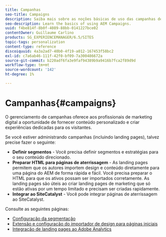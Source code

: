 ```yaml
---
title: Campanhas
seo-title: Campaigns
description: Saiba mais sobre as noções básicas de uso das campanhas de AEM.
seo-description: Learn the basics of using AEM Campaigns.
uuid: f4be814f-8b0f-4089-88bb-0141227bce02
contentOwner: Guillaume Carlino
products: SG_EXPERIENCEMANAGER/6.5/SITES
topic-tags: personalization
content-type: reference
discoiquuid: 4a3a2ad7-40b0-4f19-a012-167453f58bc2
exl-id: c7a6ab46-111f-42f0-bf09-7a300486672a
source-git-commit: b220adf6fa3e9faf94389b9a9416b7fca2f89d9d
workflow-type: tm+mt
source-wordcount: '142'
ht-degree: 1%

---
```


# Campanhas{#campaigns}

O gerenciamento de campanhas oferece aos profissionais de marketing digital a oportunidade de fornecer conteúdo personalizado e criar experiências dedicadas para os visitantes.

Se você estiver administrando campanhas (incluindo landing pages), talvez precise fazer o seguinte:

* **Definir segmentos** - Você precisa definir segmentos e estratégias para o seu conteúdo direcionado.
* **Preparar HTML para páginas de aterrissagem** - As landing pages permitem que os autores importem design e conteúdo diretamente para uma página do AEM de forma rápida e fácil. Você precisa preparar o HTML para que os ativos possam ser importados corretamente. As landing pages são úteis ao criar landing pages de marketing que só estão ativas por um tempo limitado e precisam ser criadas rapidamente.
* **Integrar ao SiteCatalyst** - Você pode integrar páginas de aterrissagem ao SiteCatalyst.

Consulte as seguintes páginas:

* [Configuração da segmentação](/help/sites-administering/campaign-segmentation.md)
* [Extensão e configuração do importador de design para páginas iniciais](/help/sites-administering/extending-the-design-importer-for-landingpages.md)
* [Integração de landing pages ao Adobe Analytics](/help/sites-administering/integrating-landing-pages-with-adobe-analytics.md)
